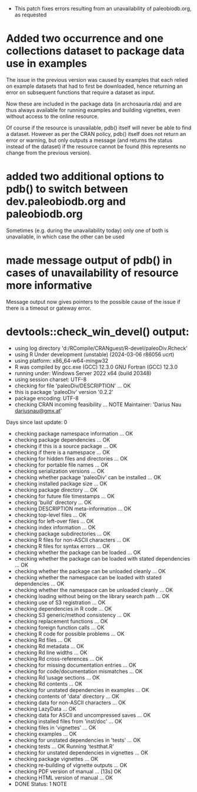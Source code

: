 * This patch fixes errors resulting from an unavailability of paleobiodb.org, as requested

# Added two occurrence and one collections dataset to package data use in examples
The issue in the previous version was caused by examples that each relied on example datasets that had to first be downloaded, hence returning an error on subsequent functions that require a dataset as input.

Now these are included in the package data (in archosauria.rda) and are thus always available for running examples and building vignettes, even without access to the online resource.

Of course if the resource is unavailable, pdb() itself will never be able to find a dataset. However as per the CRAN policy, pdb() itself does not return an error or warning, but only outputs a message (and returns the status instead of the dataset) if the resource cannot be found (this represents no change from the previous version).

# added two additional options to pdb() to switch between dev.paleobiodb.org and paleobiodb.org 
Sometimes (e.g. during the unavailability today) only one of both is unavailable, in which case the other can be used

# made message output of pdb() in cases of unavailability of resource more informative
Message output now gives pointers to the possible cause of the issue if there is a timeout or gateway error.

# devtools::check_win_devel() output:
* using log directory 'd:/RCompile/CRANguest/R-devel/paleoDiv.Rcheck'
* using R Under development (unstable) (2024-03-06 r86056 ucrt)
* using platform: x86_64-w64-mingw32
* R was compiled by
    gcc.exe (GCC) 12.3.0
    GNU Fortran (GCC) 12.3.0
* running under: Windows Server 2022 x64 (build 20348)
* using session charset: UTF-8
* checking for file 'paleoDiv/DESCRIPTION' ... OK
* this is package 'paleoDiv' version '0.2.2'
* package encoding: UTF-8
* checking CRAN incoming feasibility ... NOTE
Maintainer: 'Darius Nau <dariusnau@gmx.at>'

Days since last update: 0
* checking package namespace information ... OK
* checking package dependencies ... OK
* checking if this is a source package ... OK
* checking if there is a namespace ... OK
* checking for hidden files and directories ... OK
* checking for portable file names ... OK
* checking serialization versions ... OK
* checking whether package 'paleoDiv' can be installed ... OK
* checking installed package size ... OK
* checking package directory ... OK
* checking for future file timestamps ... OK
* checking 'build' directory ... OK
* checking DESCRIPTION meta-information ... OK
* checking top-level files ... OK
* checking for left-over files ... OK
* checking index information ... OK
* checking package subdirectories ... OK
* checking R files for non-ASCII characters ... OK
* checking R files for syntax errors ... OK
* checking whether the package can be loaded ... OK
* checking whether the package can be loaded with stated dependencies ... OK
* checking whether the package can be unloaded cleanly ... OK
* checking whether the namespace can be loaded with stated dependencies ... OK
* checking whether the namespace can be unloaded cleanly ... OK
* checking loading without being on the library search path ... OK
* checking use of S3 registration ... OK
* checking dependencies in R code ... OK
* checking S3 generic/method consistency ... OK
* checking replacement functions ... OK
* checking foreign function calls ... OK
* checking R code for possible problems ... OK
* checking Rd files ... OK
* checking Rd metadata ... OK
* checking Rd line widths ... OK
* checking Rd cross-references ... OK
* checking for missing documentation entries ... OK
* checking for code/documentation mismatches ... OK
* checking Rd \usage sections ... OK
* checking Rd contents ... OK
* checking for unstated dependencies in examples ... OK
* checking contents of 'data' directory ... OK
* checking data for non-ASCII characters ... OK
* checking LazyData ... OK
* checking data for ASCII and uncompressed saves ... OK
* checking installed files from 'inst/doc' ... OK
* checking files in 'vignettes' ... OK
* checking examples ... OK
* checking for unstated dependencies in 'tests' ... OK
* checking tests ... OK
  Running 'testthat.R'
* checking for unstated dependencies in vignettes ... OK
* checking package vignettes ... OK
* checking re-building of vignette outputs ... OK
* checking PDF version of manual ... [13s] OK
* checking HTML version of manual ... OK
* DONE
Status: 1 NOTE
